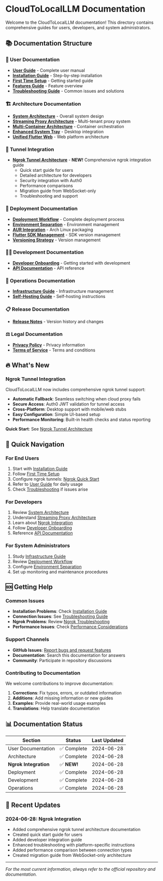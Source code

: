 # CloudToLocalLLM Documentation

Welcome to the CloudToLocalLLM documentation! This directory contains comprehensive guides for users, developers, and system administrators.

## 📚 Documentation Structure

### 🚀 User Documentation
- **[User Guide](USER_DOCUMENTATION/USER_GUIDE.md)** - Complete user manual
- **[Installation Guide](USER_DOCUMENTATION/INSTALLATION_GUIDE.md)** - Step-by-step installation
- **[First Time Setup](USER_DOCUMENTATION/FIRST_TIME_SETUP.md)** - Getting started guide
- **[Features Guide](USER_DOCUMENTATION/FEATURES_GUIDE.md)** - Feature overview
- **[Troubleshooting Guide](USER_DOCUMENTATION/USER_TROUBLESHOOTING_GUIDE.md)** - Common issues and solutions

### 🏗️ Architecture Documentation
- **[System Architecture](ARCHITECTURE/SYSTEM_ARCHITECTURE.md)** - Overall system design
- **[Streaming Proxy Architecture](ARCHITECTURE/STREAMING_PROXY_ARCHITECTURE.md)** - Multi-tenant proxy system
- **[Multi-Container Architecture](ARCHITECTURE/MULTI_CONTAINER_ARCHITECTURE.md)** - Container orchestration
- **[Enhanced System Tray](ARCHITECTURE/ENHANCED_SYSTEM_TRAY_ARCHITECTURE.md)** - Desktop integration
- **[Unified Flutter Web](ARCHITECTURE/UNIFIED_FLUTTER_WEB.md)** - Web platform architecture

### 🔗 Tunnel Integration
- **[Ngrok Tunnel Architecture](ngrok-tunnel-architecture.md)** - **NEW!** Comprehensive ngrok integration guide
  - Quick start guide for users
  - Detailed architecture for developers
  - Security integration with Auth0
  - Performance comparisons
  - Migration guide from WebSocket-only
  - Troubleshooting and support

### 🚀 Deployment Documentation
- **[Deployment Workflow](DEPLOYMENT/COMPLETE_DEPLOYMENT_WORKFLOW.md)** - Complete deployment process
- **[Environment Separation](DEPLOYMENT/ENVIRONMENT_SEPARATION_GUIDE.md)** - Environment management
- **[AUR Integration](DEPLOYMENT/AUR_INTEGRATION_CHANGES.md)** - Arch Linux packaging
- **[Flutter SDK Management](DEPLOYMENT/FLUTTER_SDK_MANAGEMENT.md)** - SDK version management
- **[Versioning Strategy](DEPLOYMENT/VERSIONING_STRATEGY.md)** - Version management

### 👨‍💻 Development Documentation
- **[Developer Onboarding](DEVELOPMENT/DEVELOPER_ONBOARDING.md)** - Getting started with development
- **[API Documentation](DEVELOPMENT/API_DOCUMENTATION.md)** - API reference

### 🔧 Operations Documentation
- **[Infrastructure Guide](OPERATIONS/INFRASTRUCTURE_GUIDE.md)** - Infrastructure management
- **[Self-Hosting Guide](OPERATIONS/SELF_HOSTING.md)** - Self-hosting instructions

### 📋 Release Documentation
- **[Release Notes](RELEASE/RELEASE_NOTES.md)** - Version history and changes

### ⚖️ Legal Documentation
- **[Privacy Policy](LEGAL/PRIVACY.md)** - Privacy information
- **[Terms of Service](LEGAL/TERMS.md)** - Terms and conditions

## 🔥 What's New

### Ngrok Tunnel Integration
CloudToLocalLLM now includes comprehensive ngrok tunnel support:
- **Automatic Fallback**: Seamless switching when cloud proxy fails
- **Secure Access**: Auth0 JWT validation for tunnel access
- **Cross-Platform**: Desktop support with mobile/web stubs
- **Easy Configuration**: Simple UI-based setup
- **Performance Monitoring**: Built-in health checks and status reporting

**Quick Start**: See [Ngrok Tunnel Architecture](ngrok-tunnel-architecture.md#quick-start-guide)

## 📖 Quick Navigation

### For End Users
1. Start with [Installation Guide](USER_DOCUMENTATION/INSTALLATION_GUIDE.md)
2. Follow [First Time Setup](USER_DOCUMENTATION/FIRST_TIME_SETUP.md)
3. Configure ngrok tunnels: [Ngrok Quick Start](ngrok-tunnel-architecture.md#quick-start-guide)
4. Refer to [User Guide](USER_DOCUMENTATION/USER_GUIDE.md) for daily usage
5. Check [Troubleshooting](USER_DOCUMENTATION/USER_TROUBLESHOOTING_GUIDE.md) if issues arise

### For Developers
1. Review [System Architecture](ARCHITECTURE/SYSTEM_ARCHITECTURE.md)
2. Understand [Streaming Proxy Architecture](ARCHITECTURE/STREAMING_PROXY_ARCHITECTURE.md)
3. Learn about [Ngrok Integration](ngrok-tunnel-architecture.md#developer-integration-guide)
4. Follow [Developer Onboarding](DEVELOPMENT/DEVELOPER_ONBOARDING.md)
5. Reference [API Documentation](DEVELOPMENT/API_DOCUMENTATION.md)

### For System Administrators
1. Study [Infrastructure Guide](OPERATIONS/INFRASTRUCTURE_GUIDE.md)
2. Review [Deployment Workflow](DEPLOYMENT/COMPLETE_DEPLOYMENT_WORKFLOW.md)
3. Configure [Environment Separation](DEPLOYMENT/ENVIRONMENT_SEPARATION_GUIDE.md)
4. Set up monitoring and maintenance procedures

## 🆘 Getting Help

### Common Issues
- **Installation Problems**: Check [Installation Guide](USER_DOCUMENTATION/INSTALLATION_GUIDE.md)
- **Connection Issues**: See [Troubleshooting Guide](USER_DOCUMENTATION/USER_TROUBLESHOOTING_GUIDE.md)
- **Ngrok Problems**: Review [Ngrok Troubleshooting](ngrok-tunnel-architecture.md#troubleshooting)
- **Performance Issues**: Check [Performance Considerations](ngrok-tunnel-architecture.md#performance-considerations)

### Support Channels
- **GitHub Issues**: [Report bugs and request features](https://github.com/imrightguy/CloudToLocalLLM/issues)
- **Documentation**: Search this documentation for answers
- **Community**: Participate in repository discussions

### Contributing to Documentation
We welcome contributions to improve documentation:
1. **Corrections**: Fix typos, errors, or outdated information
2. **Additions**: Add missing information or new guides
3. **Examples**: Provide real-world usage examples
4. **Translations**: Help translate documentation

## 📊 Documentation Status

| Section | Status | Last Updated |
|---------|--------|--------------|
| User Documentation | ✅ Complete | 2024-06-28 |
| Architecture | ✅ Complete | 2024-06-28 |
| **Ngrok Integration** | ✅ **NEW!** | 2024-06-28 |
| Deployment | ✅ Complete | 2024-06-28 |
| Development | ✅ Complete | 2024-06-28 |
| Operations | ✅ Complete | 2024-06-28 |

## 🔄 Recent Updates

### 2024-06-28: Ngrok Integration
- Added comprehensive ngrok tunnel architecture documentation
- Created quick start guide for users
- Added developer integration guide
- Enhanced troubleshooting with platform-specific instructions
- Added performance comparison between connection types
- Created migration guide from WebSocket-only architecture

---

*For the most current information, always refer to the official repository and documentation.*
